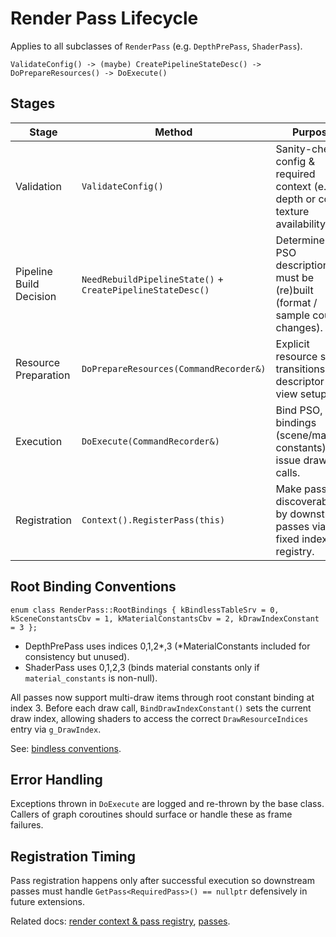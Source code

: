# Render Pass Lifecycle

Applies to all subclasses of `RenderPass` (e.g. `DepthPrePass`, `ShaderPass`).

```text
ValidateConfig() -> (maybe) CreatePipelineStateDesc() -> DoPrepareResources() -> DoExecute()
```

## Stages

| Stage | Method | Purpose | Notes |
|-------|--------|---------|-------|
| Validation | `ValidateConfig()` | Sanity-check config & required context (e.g. depth or color texture availability). | Called inside `PrepareResources`. Must not record GPU commands. |
| Pipeline Build Decision | `NeedRebuildPipelineState()` + `CreatePipelineStateDesc()` | Determine if PSO description must be (re)built (format / sample count changes). | Descriptor cached in `last_built_pso_desc_`. Actual PSO caching occurs inside `CommandRecorder::SetPipelineState`. |
| Resource Preparation | `DoPrepareResources(CommandRecorder&)` | Explicit resource state transitions & descriptor / view setup. | Must flush barriers after requiring final states. No draw/dispatch here. |
| Execution | `DoExecute(CommandRecorder&)` | Bind PSO, root bindings (scene/material constants), issue draw calls. | Base class pre-binds PSO + scene CBV, subclass handles render target setup & draws. |
| Registration | `Context().RegisterPass(this)` | Make pass discoverable by downstream passes via fixed index registry. | Performed by subclass inside `DoExecute` after successful work. |

## Root Binding Conventions

`enum class RenderPass::RootBindings { kBindlessTableSrv = 0, kSceneConstantsCbv
= 1, kMaterialConstantsCbv = 2, kDrawIndexConstant = 3 };`

* DepthPrePass uses indices 0,1,2*,3 (*MaterialConstants included for consistency but unused).
* ShaderPass uses 0,1,2,3 (binds material constants only if `material_constants`
  is non-null).

All passes now support multi-draw items through root constant binding at index 3.
Before each draw call, `BindDrawIndexConstant()` sets the current draw index,
allowing shaders to access the correct `DrawResourceIndices` entry via `g_DrawIndex`.

See: [bindless conventions](bindless_conventions.md).

## Error Handling

Exceptions thrown in `DoExecute` are logged and re-thrown by the base class.
Callers of graph coroutines should surface or handle these as frame failures.

## Registration Timing

Pass registration happens only after successful execution so downstream passes
must handle `GetPass<RequiredPass>() == nullptr` defensively in future
extensions.

Related docs: [render context & pass
registry](render_graph.md), [passes](passes/).
